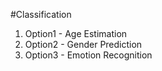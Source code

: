 #Classification

1. Option1 - Age Estimation
2. Option2 - Gender Prediction
3. Option3 - Emotion Recognition
